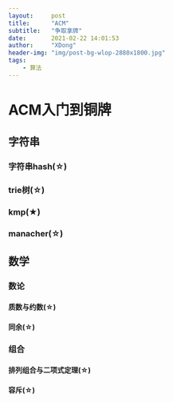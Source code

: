 ```yaml
---
layout:     post
title:      "ACM"
subtitle:   "争取拿牌"
date:       2021-02-22 14:01:53
author:     "XDong"
header-img: "img/post-bg-wlop-2880x1800.jpg"
tags:
    - 算法
---
```



# ACM入门到铜牌

## 字符串

### 字符串hash(☆)

### trie树(☆)

### kmp(★)

### manacher(☆)

## 数学

### 数论

#### 质数与约数(☆)

#### 同余(☆)

### 组合

#### 排列组合与二项式定理(☆)

#### 容斥(☆)